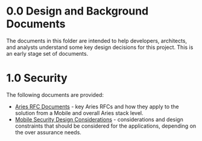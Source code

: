 # 0.0 Design and Background Documents

The documents in this folder are intended to help developers, architects, and analysts understand some key design decisions for this project. This is an early stage set of documents.

# 1.0 Security

The following documents are provided:

- [Aries RFC Documents](aries-rfcs.md) - key Aries RFCs and how they apply to the solution from a Mobile and overall Aries stack level.
- [Mobile Security Design Considerations](OS-specific-security-settings.md) - considerations and design constraints that should be considered for the applications, depending on the over assurance needs.
